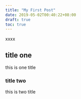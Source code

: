 ```yaml
---
title: "My First Post"
date: 2019-05-02T00:40:22+08:00
draft: true
toc: true
---
```


xxxx

## title one

this is one title


### title two

this is two title

